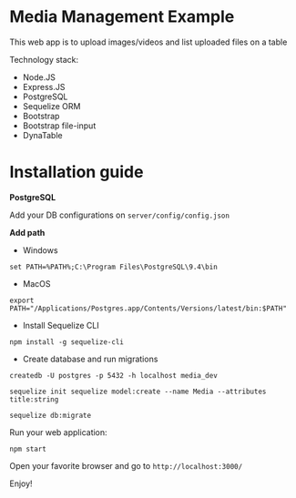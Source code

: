 # Media Management Example
This web app is to upload images/videos and list uploaded files on a table

Technology stack:

- Node.JS
- Express.JS
- PostgreSQL
- Sequelize ORM
- Bootstrap
- Bootstrap file-input
- DynaTable

# Installation guide

**PostgreSQL**

Add your DB configurations on `server/config/config.json`


**Add path**

- Windows

`set PATH=%PATH%;C:\Program Files\PostgreSQL\9.4\bin`

- MacOS

`export PATH="/Applications/Postgres.app/Contents/Versions/latest/bin:$PATH"`

- Install Sequelize CLI

`npm install -g sequelize-cli`

- Create database and run migrations

`createdb -U postgres -p 5432 -h localhost media_dev`

`sequelize init sequelize model:create --name Media --attributes title:string`

`sequelize db:migrate`

Run your web application:

`npm start`

Open your favorite browser and go to `http://localhost:3000/`

Enjoy!